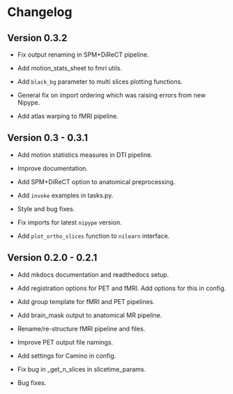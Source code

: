 Changelog
=========

Version 0.3.2
-------------

- Fix output renaming in SPM+DiReCT pipeline.

- Add motion_stats_sheet to fmri utils.

- Add `black_bg` parameter to multi slices plotting functions.

- General fix on import ordering which was raising errors from new Nipype. 

- Add atlas warping to fMRI pipeline.


Version 0.3 - 0.3.1
-------------------
- Add motion statistics measures in DTI pipeline.

- Improve documentation.

- Add SPM+DiReCT option to anatomical preprocessing.

- Add `invoke` examples in tasks.py.

- Style and bug fixes.

- Fix imports for latest `nipype` version.

- Add `plot_ortho_slices` function to `nilearn` interface.


Version 0.2.0 - 0.2.1
---------------------
- Add mkdocs documentation and readthedocs setup.

- Add registration options for PET and fMRI. Add options for this in config.

- Add group template for fMRI and PET pipelines.

- Add brain_mask output to anatomical MR pipeline.

- Rename/re-structure fMRI pipeline and files.

- Improve PET output file namings.

- Add settings for Camino in config.

- Fix bug in _get_n_slices in slicetime_params.

- Bug fixes.

